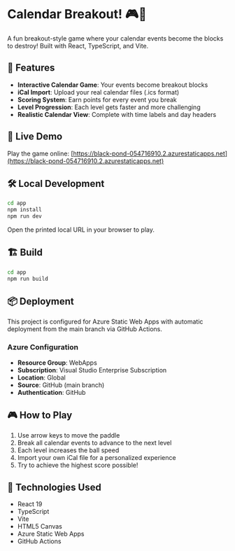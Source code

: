 # Calendar Breakout! 🎮📅

A fun breakout-style game where your calendar events become the blocks to destroy! Built with React, TypeScript, and Vite.

## 🎯 Features
 
- **Interactive Calendar Game**: Your events become breakout blocks
- **iCal Import**: Upload your real calendar files (.ics format)
- **Scoring System**: Earn points for every event you break
- **Level Progression**: Each level gets faster and more challenging
- **Realistic Calendar View**: Complete with time labels and day headers

## 🚀 Live Demo

Play the game online: [https://black-pond-054716910.2.azurestaticapps.net](https://black-pond-054716910.2.azurestaticapps.net)

## 🛠️ Local Development

```bash
cd app
npm install
npm run dev
```

Open the printed local URL in your browser to play.

## 🏗️ Build

```bash
cd app
npm run build
```

## 📦 Deployment

This project is configured for Azure Static Web Apps with automatic deployment from the main branch via GitHub Actions.

### Azure Configuration
- **Resource Group**: WebApps
- **Subscription**: Visual Studio Enterprise Subscription
- **Location**: Global
- **Source**: GitHub (main branch)
- **Authentication**: GitHub

## 🎮 How to Play

1. Use arrow keys to move the paddle
2. Break all calendar events to advance to the next level
3. Each level increases the ball speed
4. Import your own iCal file for a personalized experience
5. Try to achieve the highest score possible!

## 🔧 Technologies Used

- React 19
- TypeScript
- Vite
- HTML5 Canvas
- Azure Static Web Apps
- GitHub Actions
